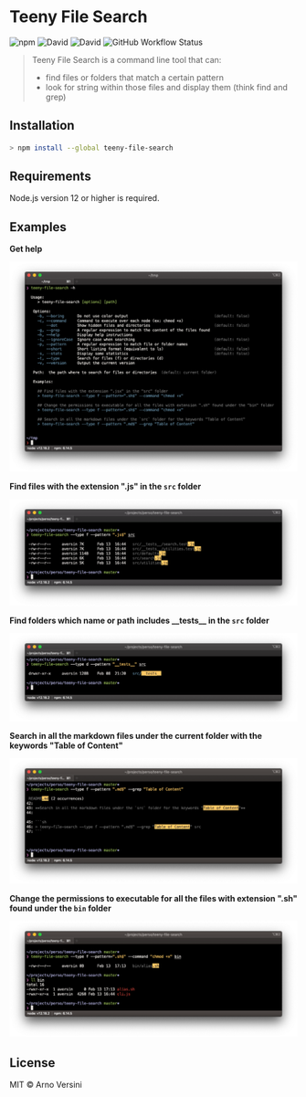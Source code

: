# Teeny File Search

![npm](https://img.shields.io/npm/v/teeny-file-search?label=version&logo=npm)
![David](https://img.shields.io/david/aversini/teeny-file-search?logo=npm)
![David](https://img.shields.io/david/dev/aversini/teeny-file-search?logo=npm)
![GitHub Workflow Status](https://img.shields.io/github/workflow/status/aversini/teeny-file-search/coverage?label=coverage&logo=github)

> Teeny File Search is a command line tool that can:
>
> - find files or folders that match a certain pattern
> - look for string within those files and display them (think find and grep)

## Installation

```sh
> npm install --global teeny-file-search
```

## Requirements

Node.js version 12 or higher is required.

## Examples

**Get help**

<img src="https://raw.githubusercontent.com/aversini/teeny-file-search/master/configuration/screenshots/help.png" alt="help example">

**Find files with the extension ".js" in the `src` folder**

<img src="https://raw.githubusercontent.com/aversini/teeny-file-search/master/configuration/screenshots/example1.png" alt="example with file extension">

**Find folders which name or path includes \_\_tests\_\_ in the `src` folder**

<img src="https://raw.githubusercontent.com/aversini/teeny-file-search/master/configuration/screenshots/example2.png" alt="example with folder name">

**Search in all the markdown files under the current folder with the keywords "Table of Content"**

<img src="https://raw.githubusercontent.com/aversini/teeny-file-search/master/configuration/screenshots/example3.png" alt="example with grep">

**Change the permissions to executable for all the files with extension ".sh" found under the `bin` folder**

<img src="https://raw.githubusercontent.com/aversini/teeny-file-search/master/configuration/screenshots/example4.png" alt="example with command">

## License

MIT © Arno Versini
